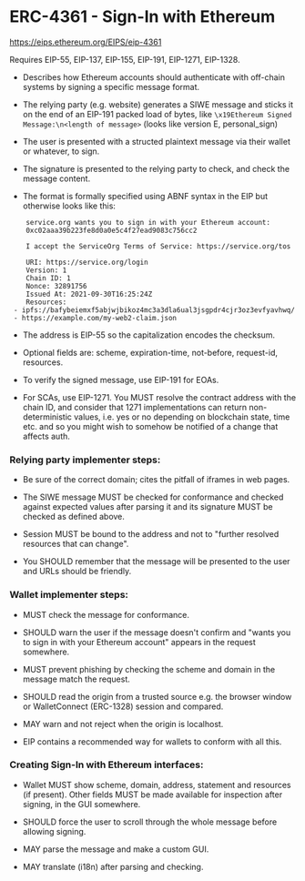 # ERC-4361 - Sign-In with Ethereum

https://eips.ethereum.org/EIPS/eip-4361

Requires EIP-55, EIP-137, EIP-155, EIP-191, EIP-1271, EIP-1328.

 - Describes how Ethereum accounts should authenticate with off-chain systems by signing a specific message format.

 - The relying party (e.g. website) generates a SIWE message and sticks it on the end of an EIP-191 packed load of bytes, like `\x19Ethereum Signed Message:\n<length of message>` (looks like version E, personal_sign)

 - The user is presented with a structed plaintext message via their wallet or whatever, to sign.

 - The signature is presented to the relying party to check, and check the message content.

 - The format is formally specified using ABNF syntax in the EIP but otherwise looks like this:

```
    service.org wants you to sign in with your Ethereum account:
    0xc02aaa39b223fe8d0a0e5c4f27ead9083c756cc2
    
    I accept the ServiceOrg Terms of Service: https://service.org/tos
    
    URI: https://service.org/login
    Version: 1
    Chain ID: 1
    Nonce: 32891756
    Issued At: 2021-09-30T16:25:24Z
    Resources:
 - ipfs://bafybeiemxf5abjwjbikoz4mc3a3dla6ual3jsgpdr4cjr3oz3evfyavhwq/
 - https://example.com/my-web2-claim.json
```

 - The address is EIP-55 so the capitalization encodes the checksum.

 - Optional fields are: scheme, expiration-time, not-before, request-id, resources.

 - To verify the signed message, use EIP-191 for EOAs.

 - For SCAs, use EIP-1271. You MUST resolve the contract address with the chain ID, and consider that 1271 implementations can return non-deterministic values, i.e. yes or no depending on blockchain state, time etc. and so you might wish to somehow be notified of a change that affects auth.

### Relying party implementer steps:

 - Be sure of the correct domain; cites the pitfall of iframes in web pages.

 - The SIWE message MUST be checked for conformance and checked against expected values after parsing it and its signature MUST be checked as defined above.

 - Session MUST be bound to the address and not to "further resolved resources that can change".

 - You SHOULD remember that the message will be presented to the user and URLs should be friendly.

### Wallet implementer steps:

 - MUST check the message for conformance.

 - SHOULD warn the user if the message doesn't confirm and "wants you to sign in with your Ethereum account" appears in the request somewhere.

 - MUST prevent phishing by checking the scheme and domain in the message match the request.

 - SHOULD read the origin from a trusted source e.g. the browser window or WalletConnect (ERC-1328) session and compared.

 - MAY warn and not reject when the origin is localhost.

 - EIP contains a recommended way for wallets to conform with all this.

### Creating Sign-In with Ethereum interfaces:

 - Wallet MUST show scheme, domain, address, statement and resources (if present). Other fields MUST be made available for inspection after signing, in the GUI somewhere.

 - SHOULD force the user to scroll through the whole message before allowing signing.

 - MAY parse the message and make a custom GUI.

 - MAY translate (i18n) after parsing and checking.

